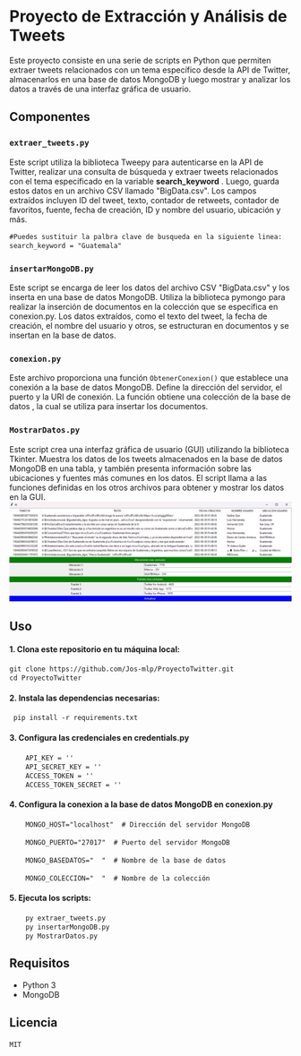 # Proyecto de Extracción y Análisis de Tweets

Este proyecto consiste en una serie de scripts en Python que permiten extraer tweets relacionados con un tema específico desde la API de Twitter, almacenarlos en una base de datos MongoDB y luego mostrar y analizar los datos a través de una interfaz gráfica de usuario.

## Componentes

### `extraer_tweets.py`

Este script utiliza la biblioteca Tweepy para autenticarse en la API de Twitter, realizar una consulta de búsqueda y extraer tweets relacionados con el tema especificado en la variable **search_keyword** . Luego, guarda estos datos en un archivo CSV llamado "BigData.csv". Los campos extraídos incluyen ID del tweet, texto, contador de retweets, contador de favoritos, fuente, fecha de creación, ID y nombre del usuario, ubicación y más.

    #Puedes sustituir la palbra clave de busqueda en la siguiente linea:
    search_keyword = "Guatemala"

### `insertarMongoDB.py`

Este script se encarga de leer los datos del archivo CSV "BigData.csv" y los inserta en una base de datos MongoDB. Utiliza la biblioteca pymongo para realizar la inserción de documentos en la colección que se especifica en conexion.py. Los datos extraídos, como el texto del tweet, la fecha de creación, el nombre del usuario y otros, se estructuran en documentos y se insertan en la base de datos.

### `conexion.py`

Este archivo proporciona una función `ObtenerConexion()` que establece una conexión a la base de datos MongoDB. Define la dirección del servidor, el puerto y la URI de conexión. La función obtiene una colección de la base de datos , la cual se utiliza para insertar los documentos.

### `MostrarDatos.py`

Este script crea una interfaz gráfica de usuario (GUI) utilizando la biblioteca Tkinter. Muestra los datos de los tweets almacenados en la base de datos MongoDB en una tabla, y también presenta información sobre las ubicaciones y fuentes más comunes en los datos. El script llama a las funciones definidas en los otros archivos para obtener y mostrar los datos en la GUI.
![Captura de pantalla 1](/img/c1.png)

## Uso

#### 1. Clona este repositorio en tu máquina local:

   
    git clone https://github.com/Jos-mlp/ProyectoTwitter.git
    cd ProyectoTwitter
  
#### 2. Instala las dependencias necesarias:  

     pip install -r requirements.txt
   
#### 3. Configura las credenciales en credentials.py 
        API_KEY = ''
        API_SECRET_KEY = ''
        ACCESS_TOKEN = ''
        ACCESS_TOKEN_SECRET = ''
        
#### 4. Configura la conexion a la base de datos MongoDB en conexion.py
		MONGO_HOST="localhost"  # Dirección del servidor MongoDB

		MONGO_PUERTO="27017"  # Puerto del servidor MongoDB

		MONGO_BASEDATOS="  "  # Nombre de la base de datos

		MONGO_COLECCION="  "  # Nombre de la colección
#### 5. Ejecuta los scripts:

        py extraer_tweets.py
        py insertarMongoDB.py 
        py MostrarDatos.py
    
## Requisitos
-   Python 3
-   MongoDB


## Licencia
    MIT

